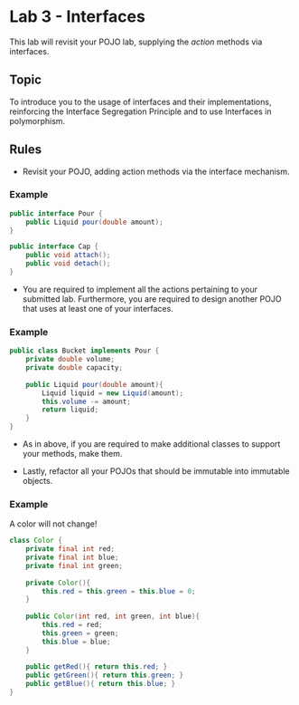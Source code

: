 # Lab 3 - Interfaces
This lab will revisit your POJO lab, supplying the *action* methods via interfaces.

## Topic
To introduce you to the usage of interfaces and their implementations, reinforcing the Interface Segregation 
Principle and to use Interfaces in polymorphism.


## Rules
* Revisit your POJO, adding action methods via the interface mechanism.
 
### Example

```java
public interface Pour {
	public Liquid pour(double amount);
}

public interface Cap {
	public void attach();
	public void detach();
} 
```

* You are required to implement all the actions pertaining to your submitted lab. Furthermore, you are required to 
design another POJO that uses at least one of your interfaces.

### Example

```java
public class Bucket implements Pour {
	private double volume;
	private double capacity;
	
	public Liquid pour(double amount){
		Liquid liquid = new Liquid(amount);
		this.volume -= amount;
		return liquid;
	}
}
```

* As in above, if you are required to make additional classes to support your methods, make them. 

* Lastly, refactor all your POJOs that should be immutable into immutable objects. 

### Example

A color will not change!

```java
class Color {
	private final int red;
	private final int blue;
	private final int green;
	
	private Color(){ 
		this.red = this.green = this.blue = 0;
	}
	
	public Color(int red, int green, int blue){
		this.red = red;
		this.green = green;
		this.blue = blue;
	}
	
	public getRed(){ return this.red; }
	public getGreen(){ return this.green; }
	public getBlue(){ return this.blue; }
}
```
